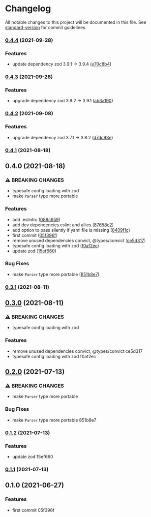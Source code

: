 # Changelog

All notable changes to this project will be documented in this file. See [standard-version](https://github.com/conventional-changelog/standard-version) for commit guidelines.

### [0.4.4](https://github.com/nana-io/phantom-zone/compare/v0.4.3...v0.4.4) (2021-09-28)


### Features

* update dependency zod 3.9.1 -> 3.9.4 ([e70c8b4](https://github.com/nana-io/phantom-zone/commit/e70c8b4f49c6f9956507073533b193c32d2304f5))

### [0.4.3](https://github.com/nana-io/phantom-zone/compare/v0.4.2...v0.4.3) (2021-09-26)


### Features

* upgrade dependency zod 3.8.2 -> 3.9.1 ([ab3a190](https://github.com/nana-io/phantom-zone/commit/ab3a1907ce70e09f1a07f298d63bc51576fc4326))

### [0.4.2](https://github.com/nana-io/phantom-zone/compare/v0.4.1...v0.4.2) (2021-09-08)


### Features

* upgrade dependency zod 3.7.1 -> 3.8.2 ([d7dc93e](https://github.com/nana-io/phantom-zone/commit/d7dc93e30e5290bcebff6ce50694e06e15077e32))

### [0.4.1](https://github.com/nana-io/phantom-zone/compare/v0.4.0...v0.4.1) (2021-08-18)

## 0.4.0 (2021-08-18)


### ⚠ BREAKING CHANGES

* typesafe config loading with zod
* make `Parser` type more portable

### Features

* add .eslintrc ([088c959](https://github.com/nana-io/phantom-zone/commit/088c9596b436aad89455b81547bb43627abf9cc9))
* add dev dependencies eslint and allies ([87658c2](https://github.com/nana-io/phantom-zone/commit/87658c28768f26f59f0504cb6c49e4a23ee88455))
* add option to pass silently if yaml file is missing ([0409f1c](https://github.com/nana-io/phantom-zone/commit/0409f1c86ff002480407ab3c8f7a97bf80639aa0))
* first commit ([05f396f](https://github.com/nana-io/phantom-zone/commit/05f396fbd443e399f508b5353e4bc93915fbc293))
* remove unused dependencies convict, @types/convict ([ce5d317](https://github.com/nana-io/phantom-zone/commit/ce5d317e496c046a16e9da2bf8fed722ae712586))
* typesafe config loading with zod ([f0af2ec](https://github.com/nana-io/phantom-zone/commit/f0af2ec1f654f294a86031967f4065b7c4ec1db5))
* update zod ([15ef660](https://github.com/nana-io/phantom-zone/commit/15ef66066eb218bb885d73951140f26116830f43))


### Bug Fixes

* make `Parser` type more portable ([851b8e7](https://github.com/nana-io/phantom-zone/commit/851b8e7672584f5b4aacce7c296e92bbe4afd936))

### [0.3.1](///compare/v0.3.0...v0.3.1) (2021-08-11)

## [0.3.0](///compare/v0.2.0...v0.3.0) (2021-08-11)


### ⚠ BREAKING CHANGES

* typesafe config loading with zod

### Features

* remove unused dependencies convict, @types/convict ce5d317
* typesafe config loading with zod f0af2ec

## [0.2.0](///compare/v0.1.2...v0.2.0) (2021-07-13)


### ⚠ BREAKING CHANGES

* make `Parser` type more portable

### Bug Fixes

* make `Parser` type more portable 851b8e7

### [0.1.2](///compare/v0.1.1...v0.1.2) (2021-07-13)


### Features

* update zod 15ef660

### [0.1.1](///compare/v0.1.0...v0.1.1) (2021-07-13)

## 0.1.0 (2021-06-27)


### Features

* first commit 05f396f
